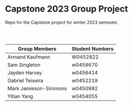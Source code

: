 <h1>Capstone 2023 Group Project</h1>
Repo for the Capstone project for winter 2023 semester.

<br></br>

Group Members | Student Numbers
------------  | ------------
Armand Kaufmann | W0452822
Sam Singleton | w0458670 
Jayden Harvey | w0456414
Gabriel Teixeira | w0452219
Mark Jamieson-Simmons | w0450992
Yitian Yang | w0454055
